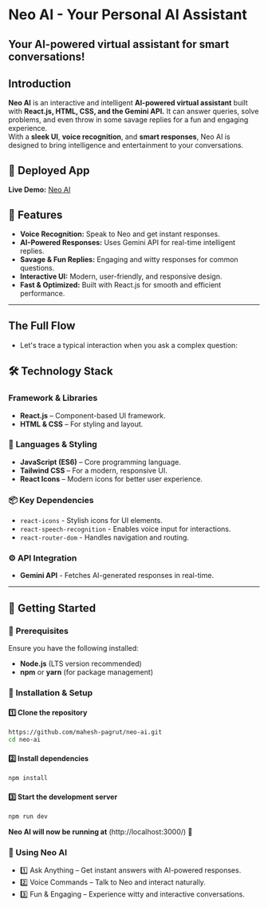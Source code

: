 # Neo AI - Your Personal AI Assistant  
## Your AI-powered virtual assistant for smart conversations!  

## Introduction  
**Neo AI** is an interactive and intelligent **AI-powered virtual assistant** built with **React.js, HTML, CSS, and the Gemini API.** It can answer queries, solve problems, and even throw in some savage replies for a fun and engaging experience.  
With a **sleek UI**, **voice recognition**, and **smart responses**, Neo AI is designed to bring intelligence and entertainment to your conversations.

## 🚀 Deployed App  
**Live Demo:** [Neo AI](https://neo-ai-pi.vercel.app)  

## 📌 Features  
- **Voice Recognition:** Speak to Neo and get instant responses.  
- **AI-Powered Responses:** Uses Gemini API for real-time intelligent replies.  
- **Savage & Fun Replies:** Engaging and witty responses for common questions.  
- **Interactive UI:** Modern, user-friendly, and responsive design.  
- **Fast & Optimized:** Built with React.js for smooth and efficient performance.  

---

## The Full Flow
- Let's trace a typical interaction when you ask a complex question:

## 🛠 Technology Stack

### **Framework & Libraries**  
- **React.js** – Component-based UI framework.  
- **HTML & CSS** – For styling and layout.  

### 📌 **Languages & Styling**  
- **JavaScript (ES6)** – Core programming language.  
- **Tailwind CSS** – For a modern, responsive UI.  
- **React Icons** – Modern icons for better user experience.  

### 📦 **Key Dependencies**  
- `react-icons` - Stylish icons for UI elements.  
- `react-speech-recognition` - Enables voice input for interactions.  
- `react-router-dom` - Handles navigation and routing.  


### ⚙ **API Integration**  
- **Gemini API** - Fetches AI-generated responses in real-time.
  
---

## 🚀 Getting Started

### 📌 **Prerequisites**  
Ensure you have the following installed:  
- **Node.js** (LTS version recommended)  
- **npm** or **yarn** (for package management)  

### 📂 **Installation & Setup**  

#### 1️⃣ **Clone the repository**  
```sh
https://github.com/mahesh-pagrut/neo-ai.git
cd neo-ai
```

#### 2️⃣ Install dependencies
```sh
npm install
```

#### 3️⃣ Start the development server
```sh
npm run dev
```

**Neo AI will now be running at**  (http://localhost:3000/) 🎉

### 📸 Using Neo AI 

- 1️⃣ Ask Anything – Get instant answers with AI-powered responses.
- 2️⃣ Voice Commands – Talk to Neo and interact naturally.
- 3️⃣ Fun & Engaging – Experience witty and interactive conversations.

